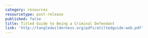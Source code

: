 ```yaml
---
category: resources
resourcetype: post-release
published: false
title: Titled Guide to Being a Criminal Defendant
link: 'http://tangledwilderness.org/pdfs/atiltedguide-web.pdf'
---
```


